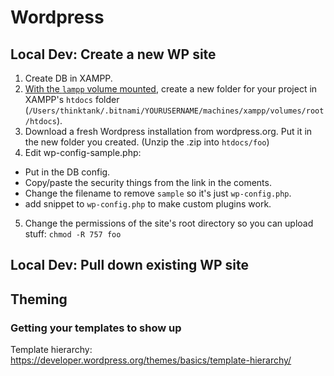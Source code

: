 # Wordpress

## Local Dev: Create a new WP site

1. Create DB in XAMPP.
2. [With the `lampp` volume mounted](stack.md?id=mount-lampp-volume), create a new folder for your project in XAMPP's `htdocs` folder (`/Users/thinktank/.bitnami/YOURUSERNAME/machines/xampp/volumes/root/htdocs`).
3. Download a fresh Wordpress installation from wordpress.org. Put it in the new folder you created. (Unzip the .zip into `htdocs/foo`)
4. Edit wp-config-sample.php:
- Put in the DB config.
- Copy/paste the security things from the link in the coments.
- Change the filename to remove `sample` so it's just `wp-config.php`.
- add snippet to `wp-config.php` to make custom plugins work.
5. Change the permissions of the site's root directory so you can upload stuff:
`chmod -R 757 foo`

## Local Dev: Pull down existing WP site

## Theming

### Getting your templates to show up

Template hierarchy: https://developer.wordpress.org/themes/basics/template-hierarchy/
